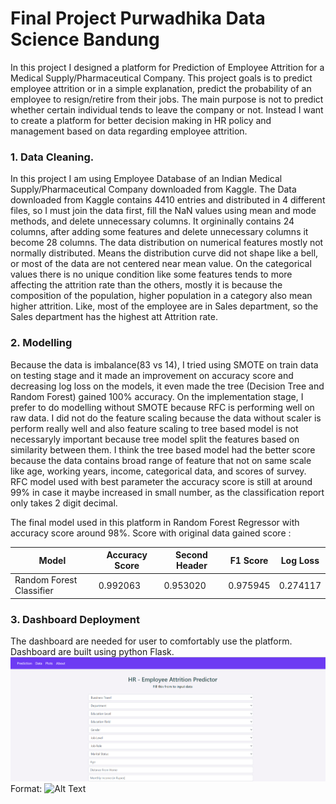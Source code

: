# Final Project Purwadhika Data Science Bandung

In this project I designed a platform for Prediction of Employee Attrition for a Medical Supply/Pharmaceutical Company.
This project goals is to predict employee attrition or in a simple explanation, predict the probability of an employee to resign/retire from their jobs. The main purpose is not to predict whether certain individual tends to leave the company or not. Instead I want to create a platform for better decision making in HR policy and management based on data regarding employee attrition.

### 1. Data Cleaning.

In this project I am using Employee Database of an Indian Medical Supply/Pharmaceutical Company downloaded from Kaggle. 
The Data downloaded from Kaggle contains 4410 entries and distributed in 4 different files, so I must join the data first, fill the NaN values using mean and mode methods, and delete unnecessary columns.
It orgininally contains 24 columns, after adding some features and delete unnecessary columns it become 28 columns. 
The data distribution on numerical features mostly not normally distributed. Means the distribution curve did not shape like a bell, or most of the data are not centered near mean value.
On the categorical values there is no unique condition like some features tends to more affecting the attrition rate than the others, mostly it is because the composition of the population, higher population in a category also mean higher attrition. Like, most of the employee are in Sales department, so the Sales department has the highest att
Attrition rate.

### 2. Modelling

Because the data is imbalance(83 vs 14), I tried using SMOTE on train data on testing stage and it made an improvement on accuracy score and decreasing log loss on the models, it even made the tree (Decision Tree and Random Forest) gained 100% accuracy. On the implementation stage, I prefer to do modelling without SMOTE because RFC is performing well on raw data.
I did not do the feature scaling because the data without scaler is perform really well and also feature scaling to tree based model is not necessaryly important because tree model split the features based on similarity between them. I think the tree based model had the better score because the data contains broad range of feature that not on same scale like age, working years, income, categorical data, and scores of survey.
RFC model used with best parameter the accuracy score is still at around 99% in case it maybe increased in small number, as the classification report only takes 2 digit decimal.

The final model used in this platform in Random Forest Regressor with accuracy score around 98%. Score with original data gained score :

Model | Accuracy Score | Second Header | F1 Score | Log Loss
------------ | ------------ | ------------- | ------------- | -------------
Random Forest Classifier | 0.992063 | 0.953020 | 0.975945 | 0.274117	

### 3. Dashboard Deployment

The dashboard are needed for user to comfortably use the platform. Dashboard are built using python Flask.
![GitHub Logo](/images/dashboard.png)
Format: ![Alt Text](url)
